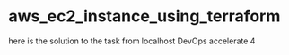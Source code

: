 # aws_ec2_instance_using_terraform
here is the solution to the task from localhost DevOps accelerate 4

